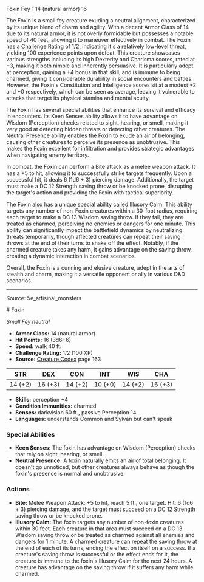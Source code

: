 <MonsterName/>Foxin</MonsterName>
<CreatureType/>Fey</CreatureType>
<CR/>1</CR>
<AC/>14 (natural armor)</AC>
<HP/>16</HP>
<summary>The Foxin is a small fey creature exuding a neutral alignment, characterized by its unique blend of charm and agility. With a decent Armor Class of 14 due to its natural armor, it is not overly formidable but possesses a notable speed of 40 feet, allowing it to maneuver effectively in combat. The Foxin has a Challenge Rating of 1/2, indicating it's a relatively low-level threat, yielding 100 experience points upon defeat. This creature showcases various strengths including its high Dexterity and Charisma scores, rated at +3, making it both nimble and inherently persuasive. It is particularly adept at perception, gaining a +4 bonus in that skill, and is immune to being charmed, giving it considerable durability in social encounters and battles. However, the Foxin's Constitution and Intelligence scores sit at a modest +2 and +0 respectively, which can be seen as average, leaving it vulnerable to attacks that target its physical stamina and mental acuity.</summary>

<detail>

The Foxin has several special abilities that enhance its survival and efficacy in encounters. Its Keen Senses ability allows it to have advantage on Wisdom (Perception) checks related to sight, hearing, or smell, making it very good at detecting hidden threats or detecting other creatures. The Neutral Presence ability enables the Foxin to exude an air of belonging, causing other creatures to perceive its presence as unobtrusive. This makes the Foxin excellent for infiltration and provides strategic advantages when navigating enemy territory.

In combat, the Foxin can perform a Bite attack as a melee weapon attack. It has a +5 to hit, allowing it to successfully strike targets frequently. Upon a successful hit, it deals 6 (1d6 + 3) piercing damage. Additionally, the target must make a DC 12 Strength saving throw or be knocked prone, disrupting the target's action and providing the Foxin with tactical superiority.

The Foxin also has a unique special ability called Illusory Calm. This ability targets any number of non-Foxin creatures within a 30-foot radius, requiring each target to make a DC 13 Wisdom saving throw. If they fail, they are treated as charmed, perceiving no enemies or dangers for one minute. This ability can significantly impact the battlefield dynamics by neutralizing threats temporarily, though affected creatures can repeat their saving throws at the end of their turns to shake off the effect. Notably, if the charmed creature takes any harm, it gains advantage on the saving throw, creating a dynamic interaction in combat scenarios.

Overall, the Foxin is a cunning and elusive creature, adept in the arts of stealth and charm, making it a versatile opponent or ally in various D&D scenarios.</detail>



---

Source: 5e_artisinal_monsters

<statblock>
# Foxin

*Small* *Fey* *neutral*

- **Armor Class:** 14 (natural armor)
- **Hit Points:** 16 (3d6+6)
- **Speed:** walk 40 ft.
- **Challenge Rating:** 1/2 (100 XP)
- **Source:** [Creature Codex](https://koboldpress.com/kpstore/product/creature-codex-for-5th-edition-dnd) page 163

| STR | DEX | CON | INT | WIS | CHA |
| --- | --- | --- | --- | --- | --- |
| 14 (+2) | 16 (+3) | 14 (+2) | 10 (+0) | 14 (+2) | 16 (+3) |

- **Skills:** perception +4
- **Condition Immunities:** charmed
- **Senses:** darkvision 60 ft., passive Perception 14
- **Languages:** understands Common and Sylvan but can't speak

### Special Abilities

- **Keen Senses:** The foxin has advantage on Wisdom (Perception) checks that rely on sight, hearing, or smell.
- **Neutral Presence:** A foxin naturally emits an air of total belonging. It doesn't go unnoticed, but other creatures always behave as though the foxin's presence is normal and unobtrusive.

### Actions

- **Bite:** Melee Weapon Attack: +5 to hit, reach 5 ft., one target. Hit: 6 (1d6 + 3) piercing damage, and the target must succeed on a DC 12 Strength saving throw or be knocked prone.
- **Illusory Calm:** The foxin targets any number of non-foxin creatures within 30 feet. Each creature in that area must succeed on a DC 13 Wisdom saving throw or be treated as charmed against all enemies and dangers for 1 minute. A charmed creature can repeat the saving throw at the end of each of its turns, ending the effect on itself on a success. If a creature's saving throw is successful or the effect ends for it, the creature is immune to the foxin's Illusory Calm for the next 24 hours. A creature has advantage on the saving throw if it suffers any harm while charmed.


</statblock>


